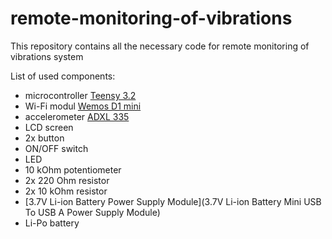 # remote-monitoring-of-vibrations
This repository contains all the necessary code for remote monitoring of vibrations system

List of used components:
- microcontroller [Teensy 3.2](https://www.pjrc.com/store/teensy32.html)
- Wi-Fi modul [Wemos D1 mini](http://www.wemos.cc/Products/d1_mini.html)
- accelerometer [ADXL 335](https://www.sparkfun.com/products/9269)
- LCD screen
- 2x button
- ON/OFF switch
- LED
- 10 kOhm potentiometer
- 2x 220 Ohm resistor
- 2x 10 kOhm resistor
- [3.7V Li-ion Battery Power Supply Module](3.7V Li-ion Battery Mini USB To USB A Power Supply Module)
- Li-Po battery
